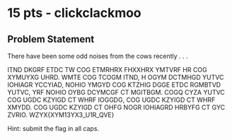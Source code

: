# 15 pts - clickclackmoo
## Problem Statement

There have been some odd noises from the cows recently . . .

ITND DKGRF ETDC TW COG ETMRHRX FHXXHRX YMTVRF HR COG XYMUYXG UHRD. WMTE COG TCOGM ITND, H OGYM DCTMHGD YUTVC IOHIAGR YCCYIAD, NOHIO YMGYD COG KTZHIG DGGE ETDC RGMBTVD YUTVC, YRF NOHIO OYBG DCYMCGF CT MGITBGM. COGQ CYZA YUTVC COG UGDC KZYIGD CT WHRF IOGGDG, COG UGDC KZYIGD CT WHRF XMYDD. COG UGDC KZYIGD CT OHFG NOGR IOHIAGRD HRBYFG CT GYC ZVRIO. WZYX{XYM13YX3_U1R_QVE}

Hint: submit the flag in all caps.

